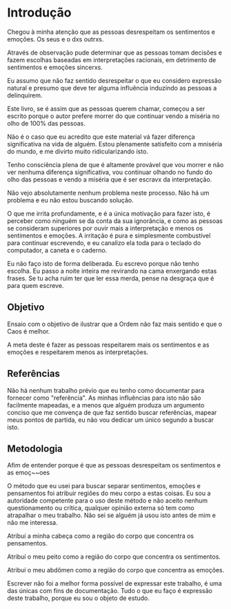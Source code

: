 Introdução
==========

Chegou à minha atenção que as pessoas desrespeitam os sentimentos e emoções. Os seus e o dxs outrxs.

Através de observação pude determinar que as pessoas tomam decisões e fazem escolhas baseadas em interpretações racionais, em detrimento de sentimentos e emoções sincerxs.

Eu assumo que não faz sentido desrespeitar o que eu considero expressão natural e presumo que deve ter alguma influência induzindo as pessoas a delinquirem.

Este livro, se é assim que as pessoas querem chamar, começou a ser escrito porque o autor prefere morrer do que continuar vendo a miséria no olho de 100% das pessoas.

Não é o caso que eu acredito que este material vá fazer diferença significativa na vida de alguém. Estou plenamente satisfeito com a mniséria do mundo, e me divirto muito ridicularizando isto.

Tenho consciência plena de que é altamente provável que vou morrer e não ver nenhuma diferença significativa, vou continuar olhando no fundo do olho das pessoas e vendo a miséria que é ser escravx da interpretação.

Não vejo absolutamente nenhum problema neste processo. Não há um problema e eu não estou buscando solução.

O que me irrita profundamente, e é a única motivação para fazer isto, é perceber como ninguém se da conta da sua ignorância, e como as pessoas se consideram superiores por ouvir mais a interpretação e menos os sentimentos e emoções. A irritação é pura e simplesmente combustível para continuar escrevendo, e eu canalizo ela toda para o teclado do computador, a caneta e o caderno.

Eu não faço isto de forma deliberada. Eu escrevo porque não tenho escolha. Eu passo a noite inteira me revirando na cama enxergando estas frases. Se tu acha ruim ter que ler essa merda, pense na desgraça que é para quem escreve.

Objetivo
--------

Ensaio com o objetivo de ilustrar que a Ordem não faz mais sentido e que o Caos é melhor.

A meta deste é fazer as pessoas respeitarem mais os sentimentos e as emoções e respeitarem menos as interpretações.

Referências
-----------

Não há nenhum trabalho prévio que eu tenho como documentar para fornecer como "referência". As minhas influências para isto não são facilmente mapeadas, e a menos que alguém produza um argumento conciso que me convença de que faz sentido buscar referências, mapear meus pontos de partida, eu não vou dedicar um único segundo a buscar isto.

Metodologia
-----------

Afim de entender porque é que as pessoas desrespeitam os sentimentos e as emoç~~oes

O método que eu usei para buscar separar sentimentos, emoções e pensamentos foi atribuir regiões do meu corpo a estas coisas. Eu sou a autoridade competente para o uso deste método e não aceito nenhum questionamento ou crítica, qualquer opinião externa só tem como atrapalhar o meu trabalho. Não sei se alguém já usou isto antes de mim e não me interessa.

Atribuí a minha cabeça como a região do corpo que concentra os pensamentos.

Atribuí o meu peito como a região do corpo que concentra os sentimentos.

Atribuí o meu abdômen como a região do corpo que concentra as emoções.

Escrever não foi a melhor forma possível de expressar este trabalho, é uma das únicas com fins de documentação. Tudo o que eu faço é expressão deste trabalho, porque eu sou o objeto de estudo.
